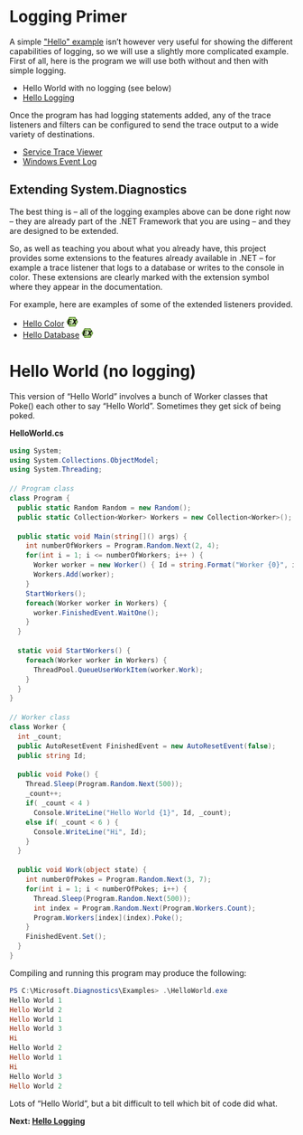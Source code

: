 # Logging Primer

A simple ["Hello" example](Getting-Started.md) isn’t however very useful for showing the different capabilities of logging, so we will use a slightly more complicated example. First of all, here is the program we will use both without and then with simple logging.

* Hello World with no logging (see below)
* [Hello Logging](Hello-Logging.md)

Once the program has had logging statements added, any of the trace listeners and filters can be configured to send the trace output to a wide variety of destinations.

* [Service Trace Viewer](Service-Trace-Viewer.md)
* [Windows Event Log](Windows-Event-Log.md)

## Extending System.Diagnostics

The best thing is – all of the logging examples above can be done right now – they are already part of the .NET Framework that you are using – and they are designed to be extended.

So, as well as teaching you about what you already have, this project provides some extensions to the features already available in .NET – for example a trace listener that logs to a database or writes to the console in color. These extensions are clearly marked with the extension symbol where they appear in the documentation.

For example, here are examples of some of the extended listeners provided.

* [Hello Color](Hello-Color.md) ![EX](images/ex.png)
* [Hello Database](Hello-Database.md) ![EX](images/ex.png)

# Hello World (no logging)

This version of “Hello World” involves a bunch of Worker classes that Poke() each other to say “Hello World”. Sometimes they get sick of being poked.

**HelloWorld.cs**
```c#
using System;
using System.Collections.ObjectModel;
using System.Threading;

// Program class
class Program {
  public static Random Random = new Random();
  public static Collection<Worker> Workers = new Collection<Worker>();

  public static void Main(string[]() args) {
    int numberOfWorkers = Program.Random.Next(2, 4);
    for(int i = 1; i <= numberOfWorkers; i++ ) {
      Worker worker = new Worker() { Id = string.Format("Worker {0}", i) };
      Workers.Add(worker);
    }
    StartWorkers();
    foreach(Worker worker in Workers) {
      worker.FinishedEvent.WaitOne();
    }
  }

  static void StartWorkers() {
    foreach(Worker worker in Workers) {
      ThreadPool.QueueUserWorkItem(worker.Work);
    }
  }
}

// Worker class
class Worker {
  int _count;
  public AutoResetEvent FinishedEvent = new AutoResetEvent(false);
  public string Id;

  public void Poke() {
    Thread.Sleep(Program.Random.Next(500));
    _count++;
    if( _count < 4 )
      Console.WriteLine("Hello World {1}", Id, _count);
    else if( _count < 6 ) {
      Console.WriteLine("Hi", Id);
    }
  }
  
  public void Work(object state) {
    int numberOfPokes = Program.Random.Next(3, 7);
    for(int i = 1; i < numberOfPokes; i++) {
      Thread.Sleep(Program.Random.Next(500));
      int index = Program.Random.Next(Program.Workers.Count);
      Program.Workers[index](index).Poke();
    }
    FinishedEvent.Set();
  }
}
```

Compiling and running this program may produce the following:

```powershell
PS C:\Microsoft.Diagnostics\Examples> .\HelloWorld.exe
Hello World 1
Hello World 2
Hello World 1
Hello World 3
Hi
Hello World 2
Hello World 1
Hi
Hello World 3
Hello World 2
```

Lots of “Hello World”, but a bit difficult to tell which bit of code did what.

**Next: [Hello Logging](Hello-Logging.md)**
